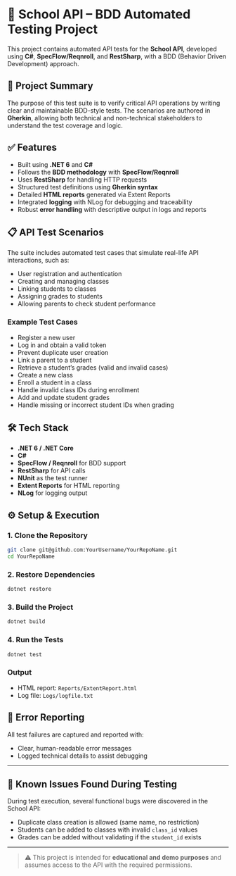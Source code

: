 # 📘 School API – BDD Automated Testing Project

This project contains automated API tests for the **School API**, developed using **C#**, **SpecFlow/Reqnroll**, and **RestSharp**, with a BDD (Behavior Driven Development) approach.

## 🧪 Project Summary

The purpose of this test suite is to verify critical API operations by writing clear and maintainable BDD-style tests. The scenarios are authored in **Gherkin**, allowing both technical and non-technical stakeholders to understand the test coverage and logic.

## ✅ Features

- Built using **.NET 6** and **C#**
- Follows the **BDD methodology** with **SpecFlow/Reqnroll**
- Uses **RestSharp** for handling HTTP requests
- Structured test definitions using **Gherkin syntax**
- Detailed **HTML reports** generated via Extent Reports
- Integrated **logging** with NLog for debugging and traceability
- Robust **error handling** with descriptive output in logs and reports

## 📋 API Test Scenarios

The suite includes automated test cases that simulate real-life API interactions, such as:

- User registration and authentication
- Creating and managing classes
- Linking students to classes
- Assigning grades to students
- Allowing parents to check student performance

### Example Test Cases

- Register a new user
- Log in and obtain a valid token
- Prevent duplicate user creation
- Link a parent to a student
- Retrieve a student’s grades (valid and invalid cases)
- Create a new class
- Enroll a student in a class
- Handle invalid class IDs during enrollment
- Add and update student grades
- Handle missing or incorrect student IDs when grading

## 🛠 Tech Stack

- **.NET 6 / .NET Core**
- **C#**
- **SpecFlow / Reqnroll** for BDD support
- **RestSharp** for API calls
- **NUnit** as the test runner
- **Extent Reports** for HTML reporting
- **NLog** for logging output

## ⚙️ Setup & Execution

### 1. Clone the Repository

```bash
git clone git@github.com:YourUsername/YourRepoName.git
cd YourRepoName
```

### 2. Restore Dependencies

```bash
dotnet restore
```

### 3. Build the Project

```bash
dotnet build
```

### 4. Run the Tests

```bash
dotnet test
```

### Output

- HTML report: `Reports/ExtentReport.html`
- Log file: `Logs/logfile.txt`

## 🧾 Error Reporting

All test failures are captured and reported with:

- Clear, human-readable error messages
- Logged technical details to assist debugging

---

## 🐞 Known Issues Found During Testing

During test execution, several functional bugs were discovered in the School API:

- Duplicate class creation is allowed (same name, no restriction)
- Students can be added to classes with invalid `class_id` values
- Grades can be added without validating if the `student_id` exists

---

> ⚠️ This project is intended for **educational and demo purposes** and assumes access to the API with the required permissions.

